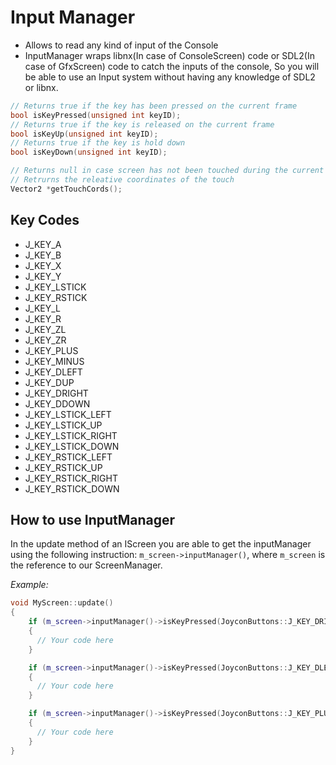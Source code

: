 # Input Manager

- Allows to read any kind of input of the Console
- InputManager wraps libnx(In case of ConsoleScreen) code or SDL2(In case of GfxScreen) code to catch the inputs of the console, So you will be able to use an Input system without having any knowledge of SDL2 or libnx.

```cpp
// Returns true if the key has been pressed on the current frame
bool isKeyPressed(unsigned int keyID);
// Returns true if the key is released on the current frame
bool isKeyUp(unsigned int keyID);
// Returns true if the key is hold down
bool isKeyDown(unsigned int keyID);

// Returns null in case screen has not been touched during the current frame
// Retrurns the releative coordinates of the touch
Vector2 *getTouchCords();
```

## Key Codes
- J_KEY_A
- J_KEY_B
- J_KEY_X
- J_KEY_Y
- J_KEY_LSTICK
- J_KEY_RSTICK
- J_KEY_L
- J_KEY_R
- J_KEY_ZL
- J_KEY_ZR
- J_KEY_PLUS
- J_KEY_MINUS
- J_KEY_DLEFT
- J_KEY_DUP
- J_KEY_DRIGHT
- J_KEY_DDOWN
- J_KEY_LSTICK_LEFT
- J_KEY_LSTICK_UP
- J_KEY_LSTICK_RIGHT
- J_KEY_LSTICK_DOWN
- J_KEY_RSTICK_LEFT
- J_KEY_RSTICK_UP
- J_KEY_RSTICK_RIGHT
- J_KEY_RSTICK_DOWN

## How to use InputManager

In the update method of an IScreen you are able to get the inputManager using the following instruction: ``m_screen->inputManager()``, where ``m_screen`` is the reference to our ScreenManager.

*Example:*

```cpp
void MyScreen::update()
{
    if (m_screen->inputManager()->isKeyPressed(JoyconButtons::J_KEY_DRIGHT))
    {
      // Your code here
    }

    if (m_screen->inputManager()->isKeyPressed(JoyconButtons::J_KEY_DLEFT))
    {
      // Your code here
    }

    if (m_screen->inputManager()->isKeyPressed(JoyconButtons::J_KEY_PLUS))
    {
      // Your code here
    }
}
```